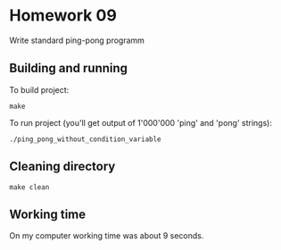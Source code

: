 # Homework 09
Write standard ping-pong programm

## Building and running
To build project:
```
make
```

To run project (you'll get output of 1'000'000 'ping' and 'pong' strings):
```
./ping_pong_without_condition_variable
```

## Cleaning directory
```
make clean
```

## Working time
On my computer working time was about 9 seconds.
